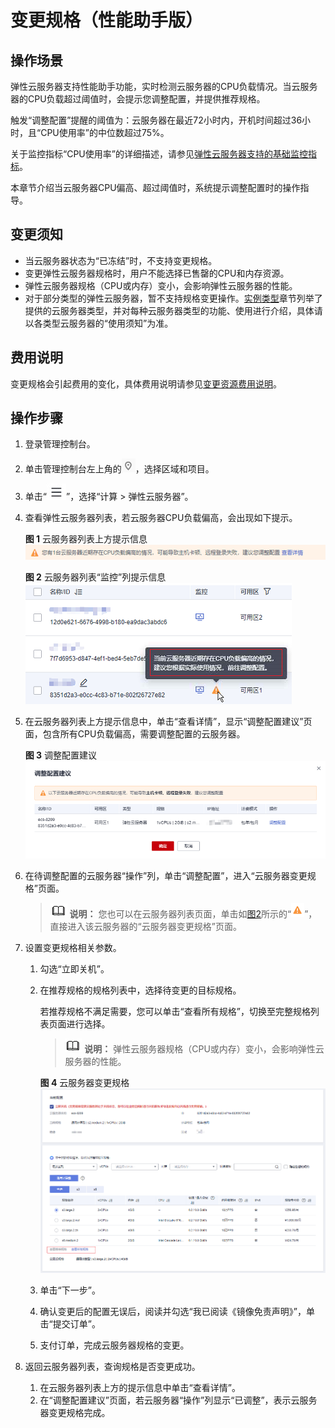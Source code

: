 # 变更规格（性能助手版）<a name="ecs_03_2101"></a>

## 操作场景<a name="section1849715513416"></a>

弹性云服务器支持性能助手功能，实时检测云服务器的CPU负载情况。当云服务器的CPU负载超过阈值时，会提示您调整配置，并提供推荐规格。

触发“调整配置”提醒的阈值为：云服务器在最近72小时内，开机时间超过36小时，且“CPU使用率”的中位数超过75%。

关于监控指标“CPU使用率”的详细描述，请参见[弹性云服务器支持的基础监控指标](弹性云服务器支持的基础监控指标.md)。

本章节介绍当云服务器CPU偏高、超过阈值时，系统提示调整配置时的操作指导。

## 变更须知<a name="zh-cn_topic_0013859511_section57753505172833"></a>

-   当云服务器状态为“已冻结”时，不支持变更规格。
-   变更弹性云服务器规格时，用户不能选择已售罄的CPU和内存资源。
-   弹性云服务器规格（CPU或内存）变小，会影响弹性云服务器的性能。
-   对于部分类型的弹性云服务器，暂不支持规格变更操作。[实例类型](https://support.huaweicloud.com/productdesc-ecs/zh-cn_topic_0035470096.html)章节列举了提供的云服务器类型，并对每种云服务器类型的功能、使用进行介绍，具体请以各类型云服务器的“使用须知”为准。

## 费用说明<a name="section33114418403"></a>

变更规格会引起费用的变化，具体费用说明请参见[变更资源费用说明](https://support.huaweicloud.com/usermanual-billing/renewals_topic_60000001.html)。

## 操作步骤<a name="section1349513014555"></a>

1.  登录管理控制台。
2.  单击管理控制台左上角的![](figures/icon-region.png)，选择区域和项目。
3.  单击“![](figures/service-list-10.jpg)”，选择“计算 \> 弹性云服务器”。
4.  查看弹性云服务器列表，若云服务器CPU负载偏高，会出现如下提示。

    **图 1**  云服务器列表上方提示信息<a name="fig376113662819"></a>  
    ![](figures/云服务器列表上方提示信息.png "云服务器列表上方提示信息")

    **图 2**  云服务器列表“监控”列提示信息<a name="fig173581221102811"></a>  
    ![](figures/云服务器列表-监控-列提示信息.png "云服务器列表-监控-列提示信息")

5.  在云服务器列表上方提示信息中，单击“查看详情”，显示“调整配置建议”页面，包含所有CPU负载偏高，需要调整配置的云服务器。

    **图 3**  调整配置建议<a name="fig11124818019"></a>  
    ![](figures/调整配置建议.png "调整配置建议")

6.  在待调整配置的云服务器“操作”列，单击“调整配置”，进入“云服务器变更规格”页面。

    >![](public_sys-resources/icon-note.gif) **说明：** 
    >您也可以在云服务器列表页面，单击如[图2](#fig173581221102811)所示的“![](figures/icon-alarm.png)”，直接进入该云服务器的“云服务器变更规格”页面。

7.  设置变更规格相关参数。
    1.  勾选“立即关机”。
    2.  在推荐规格的规格列表中，选择待变更的目标规格。

        若推荐规格不满足需要，您可以单击“查看所有规格”，切换至完整规格列表页面进行选择。

        >![](public_sys-resources/icon-note.gif) **说明：** 
        >弹性云服务器规格（CPU或内存）变小，会影响弹性云服务器的性能。

        **图 4**  云服务器变更规格<a name="fig389420181517"></a>  
        ![](figures/云服务器变更规格.png "云服务器变更规格")

    3.  单击“下一步”。
    4.  确认变更后的配置无误后，阅读并勾选“我已阅读《镜像免责声明》”，单击“提交订单”。
    5.  支付订单，完成云服务器规格的变更。

8.  返回云服务器列表，查询规格是否变更成功。
    1.  在云服务器列表上方的提示信息中单击“查看详情”。
    2.  在“调整配置建议”页面，若云服务器“操作”列显示“已调整”，表示云服务器变更规格完成。

